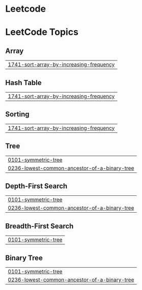 # Leetcode
<!---LeetCode Topics Start-->
# LeetCode Topics
## Array
|  |
| ------- |
| [1741-sort-array-by-increasing-frequency](https://github.com/VC6378/Leetcode/tree/master/1741-sort-array-by-increasing-frequency) |
## Hash Table
|  |
| ------- |
| [1741-sort-array-by-increasing-frequency](https://github.com/VC6378/Leetcode/tree/master/1741-sort-array-by-increasing-frequency) |
## Sorting
|  |
| ------- |
| [1741-sort-array-by-increasing-frequency](https://github.com/VC6378/Leetcode/tree/master/1741-sort-array-by-increasing-frequency) |
## Tree
|  |
| ------- |
| [0101-symmetric-tree](https://github.com/VC6378/Leetcode/tree/master/0101-symmetric-tree) |
| [0236-lowest-common-ancestor-of-a-binary-tree](https://github.com/VC6378/Leetcode/tree/master/0236-lowest-common-ancestor-of-a-binary-tree) |
## Depth-First Search
|  |
| ------- |
| [0101-symmetric-tree](https://github.com/VC6378/Leetcode/tree/master/0101-symmetric-tree) |
| [0236-lowest-common-ancestor-of-a-binary-tree](https://github.com/VC6378/Leetcode/tree/master/0236-lowest-common-ancestor-of-a-binary-tree) |
## Breadth-First Search
|  |
| ------- |
| [0101-symmetric-tree](https://github.com/VC6378/Leetcode/tree/master/0101-symmetric-tree) |
## Binary Tree
|  |
| ------- |
| [0101-symmetric-tree](https://github.com/VC6378/Leetcode/tree/master/0101-symmetric-tree) |
| [0236-lowest-common-ancestor-of-a-binary-tree](https://github.com/VC6378/Leetcode/tree/master/0236-lowest-common-ancestor-of-a-binary-tree) |
<!---LeetCode Topics End-->